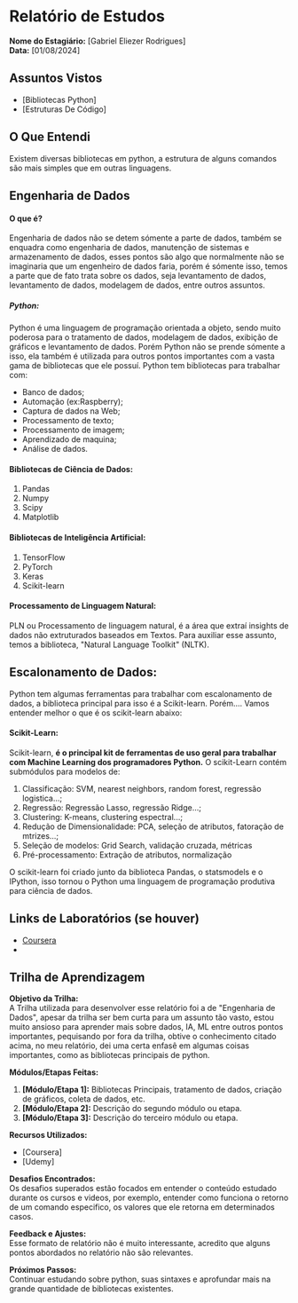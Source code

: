 # Relatório de Estudos

**Nome do Estagiário:** [Gabriel Eliezer Rodrigues]  
**Data:** [01/08/2024]

## Assuntos Vistos

- [Bibliotecas Python]
- [Estruturas De Código]

## O Que Entendi
Existem diversas bibliotecas em python, a estrutura de alguns comandos são mais simples que em outras linguagens.

## Engenharia de Dados

#### O que é?

  Engenharia de dados não se detem sómente a parte de dados, também se enquadra como engenharia de dados, manutenção de sistemas e armazenamento de dados, esses pontos são algo que normalmente não se imaginaria que um engenheiro de dados faria, porém é sómente isso, temos a parte que de fato trata sobre os dados, seja levantamento de dados, levantamento de dados, modelagem de dados, entre outros assuntos.

 ##### Python:

  Python é uma linguagem de programação orientada a objeto, sendo muito poderosa para o tratamento de dados, modelagem de dados, exibição de gráficos e levantamento de dados. Porém Python não se prende sómente a isso, ela também é utilizada para outros pontos importantes com a vasta gama de bibliotecas que ele possuí. Python tem bibliotecas para trabalhar com:

  - Banco de dados;
  - Automação (ex:Raspberry);
  - Captura de dados na Web;
  - Processamento de texto;
  - Processamento de imagem;
  - Aprendizado de maquina;
  - Análise de dados.
 
  #### Bibliotecas de Ciência de Dados:

  1) Pandas
  2) Numpy
  3) Scipy
  4) Matplotlib
 
  #### Bibliotecas de Inteligência Artificial:

  1) TensorFlow
  2) PyTorch
  3) Keras
  4) Scikit-learn
 
  #### Processamento de Linguagem Natural:

  PLN ou Processamento de linguagem natural, é a área que extraí insights de dados não extruturados baseados em Textos. Para auxiliar esse assunto, temos a biblioteca, "Natural Language Toolkit" (NLTK).


## Escalonamento de Dados:

Python tem algumas ferramentas para trabalhar com escalonamento de dados, a biblioteca principal para isso é a Scikit-learn. Porém.... Vamos entender melhor o que é os scikit-learn abaixo:

#### Scikit-Learn:

Scikit-learn, **é o principal kit de ferramentas de uso geral para trabalhar com Machine Learning dos programadores Python.** O scikit-Learn contém submódulos para modelos de:

1) Classificação: SVM, nearest neighbors, random forest, regressão logistica...;
2) Regressão: Regressão Lasso, regressão Ridge...;
3) Clustering: K-means, clustering espectral...;
4) Redução de Dimensionalidade: PCA, seleção de atributos, fatoração de mtrizes...;
5) Seleção de modelos: Grid Search, validação cruzada, métricas
6) Pré-processamento: Extração de atributos, normalização

O scikit-learn foi criado junto da biblioteca Pandas, o statsmodels e o IPython, isso tornou o Python uma linguagem de programação produtiva para ciência de dados.


## Links de Laboratórios (se houver)

- [Coursera](https://www.coursera.org/learn/python-for-applied-data-science-ai/home/welcome)
- 
## Trilha de Aprendizagem

**Objetivo da Trilha:**  
A Trilha utilizada para desenvolver esse relatório foi a de "Engenharia de Dados", apesar da trilha ser bem curta para um assunto tão vasto, estou muito ansioso para aprender mais sobre dados, IA, ML entre outros pontos importantes, pequisando por fora da trilha, obtive o conhecimento citado acima, no meu relatório, dei uma certa enfasê em algumas coisas importantes, como as bibliotecas principais de python.

**Módulos/Etapas Feitas:**  
1. **[Módulo/Etapa 1]:** Bibliotecas Principais, tratamento de dados, criação de gráficos, coleta de dados, etc.
2. **[Módulo/Etapa 2]:** Descrição do segundo módulo ou etapa.
3. **[Módulo/Etapa 3]:** Descrição do terceiro módulo ou etapa.

**Recursos Utilizados:**  
- [Coursera]
- [Udemy]


**Desafios Encontrados:**  
Os desafios superados estão focados em entender o conteúdo estudado durante os cursos e videos, por exemplo, entender como funciona o retorno de um comando especifico, os valores que ele retorna em determinados casos.

**Feedback e Ajustes:**  
Esse formato de relatório não é muito interessante, acredito que alguns pontos abordados no relatório não são relevantes.

**Próximos Passos:**  
Continuar estudando sobre python, suas sintaxes e aprofundar mais na grande quantidade de bibliotecas existentes.
